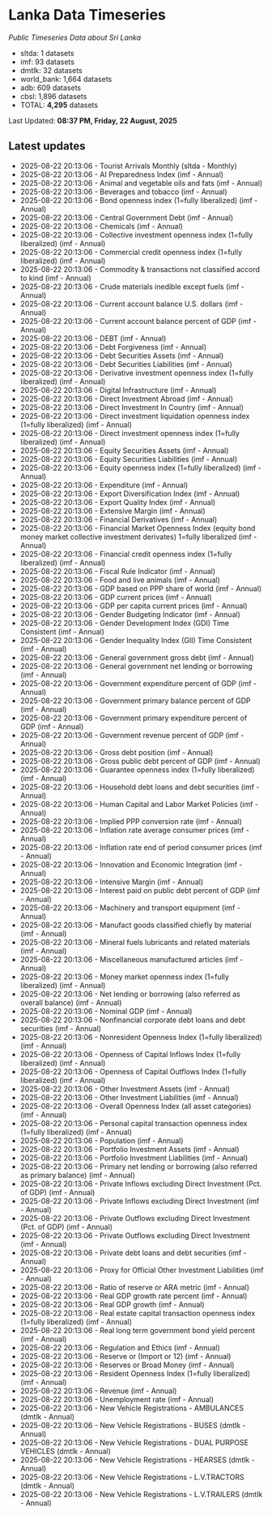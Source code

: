 # Lanka Data Timeseries
*Public Timeseries Data about Sri Lanka*

* sltda: 1 datasets
* imf: 93 datasets
* dmtlk: 32 datasets
* world_bank: 1,664 datasets
* adb: 609 datasets
* cbsl: 1,896 datasets
* TOTAL: **4,295** datasets

Last Updated: **08:37 PM, Friday, 22 August, 2025**

## Latest updates

* 2025-08-22 20:13:06 - Tourist Arrivals Monthly (sltda - Monthly)
* 2025-08-22 20:13:06 - AI Preparedness Index (imf - Annual)
* 2025-08-22 20:13:06 - Animal and vegetable oils and fats (imf - Annual)
* 2025-08-22 20:13:06 - Beverages and tobacco (imf - Annual)
* 2025-08-22 20:13:06 - Bond openness index (1=fully liberalized) (imf - Annual)
* 2025-08-22 20:13:06 - Central Government Debt (imf - Annual)
* 2025-08-22 20:13:06 - Chemicals (imf - Annual)
* 2025-08-22 20:13:06 - Collective investment openness index (1=fully liberalized) (imf - Annual)
* 2025-08-22 20:13:06 - Commercial credit openness index (1=fully liberalized) (imf - Annual)
* 2025-08-22 20:13:06 - Commodity & transactions not classified accord to kind (imf - Annual)
* 2025-08-22 20:13:06 - Crude materials inedible except fuels (imf - Annual)
* 2025-08-22 20:13:06 - Current account balance U.S. dollars (imf - Annual)
* 2025-08-22 20:13:06 - Current account balance percent of GDP (imf - Annual)
* 2025-08-22 20:13:06 - DEBT (imf - Annual)
* 2025-08-22 20:13:06 - Debt Forgiveness (imf - Annual)
* 2025-08-22 20:13:06 - Debt Securities Assets (imf - Annual)
* 2025-08-22 20:13:06 - Debt Securities Liabilities (imf - Annual)
* 2025-08-22 20:13:06 - Derivative investment openness index (1=fully liberalized) (imf - Annual)
* 2025-08-22 20:13:06 - Digital Infrastructure (imf - Annual)
* 2025-08-22 20:13:06 - Direct Investment Abroad (imf - Annual)
* 2025-08-22 20:13:06 - Direct Investment In Country (imf - Annual)
* 2025-08-22 20:13:06 - Direct investment liquidation openness index (1=fully liberalized) (imf - Annual)
* 2025-08-22 20:13:06 - Direct investment openness index (1=fully liberalized) (imf - Annual)
* 2025-08-22 20:13:06 - Equity Securities Assets (imf - Annual)
* 2025-08-22 20:13:06 - Equity Securities Liabilities (imf - Annual)
* 2025-08-22 20:13:06 - Equity openness index (1=fully liberalized) (imf - Annual)
* 2025-08-22 20:13:06 - Expenditure (imf - Annual)
* 2025-08-22 20:13:06 - Export Diversification Index (imf - Annual)
* 2025-08-22 20:13:06 - Export Quality Index (imf - Annual)
* 2025-08-22 20:13:06 - Extensive Margin (imf - Annual)
* 2025-08-22 20:13:06 - Financial Derivatives (imf - Annual)
* 2025-08-22 20:13:06 - Financial Market Openness Index (equity bond money market collective investment derivates) 1=fully liberalized (imf - Annual)
* 2025-08-22 20:13:06 - Financial credit openness index (1=fully liberalized) (imf - Annual)
* 2025-08-22 20:13:06 - Fiscal Rule Indicator (imf - Annual)
* 2025-08-22 20:13:06 - Food and live animals (imf - Annual)
* 2025-08-22 20:13:06 - GDP based on PPP share of world (imf - Annual)
* 2025-08-22 20:13:06 - GDP current prices (imf - Annual)
* 2025-08-22 20:13:06 - GDP per capita current prices (imf - Annual)
* 2025-08-22 20:13:06 - Gender Budgeting Indicator (imf - Annual)
* 2025-08-22 20:13:06 - Gender Development Index (GDI) Time Consistent (imf - Annual)
* 2025-08-22 20:13:06 - Gender Inequality Index (GII) Time Consistent (imf - Annual)
* 2025-08-22 20:13:06 - General government gross debt (imf - Annual)
* 2025-08-22 20:13:06 - General government net lending or borrowing (imf - Annual)
* 2025-08-22 20:13:06 - Government expenditure percent of GDP (imf - Annual)
* 2025-08-22 20:13:06 - Government primary balance percent of GDP (imf - Annual)
* 2025-08-22 20:13:06 - Government primary expenditure percent of GDP (imf - Annual)
* 2025-08-22 20:13:06 - Government revenue percent of GDP (imf - Annual)
* 2025-08-22 20:13:06 - Gross debt position (imf - Annual)
* 2025-08-22 20:13:06 - Gross public debt percent of GDP (imf - Annual)
* 2025-08-22 20:13:06 - Guarantee openness index (1=fully liberalized) (imf - Annual)
* 2025-08-22 20:13:06 - Household debt loans and debt securities (imf - Annual)
* 2025-08-22 20:13:06 - Human Capital and Labor Market Policies (imf - Annual)
* 2025-08-22 20:13:06 - Implied PPP conversion rate (imf - Annual)
* 2025-08-22 20:13:06 - Inflation rate average consumer prices (imf - Annual)
* 2025-08-22 20:13:06 - Inflation rate end of period consumer prices (imf - Annual)
* 2025-08-22 20:13:06 - Innovation and Economic Integration (imf - Annual)
* 2025-08-22 20:13:06 - Intensive Margin (imf - Annual)
* 2025-08-22 20:13:06 - Interest paid on public debt percent of GDP (imf - Annual)
* 2025-08-22 20:13:06 - Machinery and transport equipment (imf - Annual)
* 2025-08-22 20:13:06 - Manufact goods classified chiefly by material (imf - Annual)
* 2025-08-22 20:13:06 - Mineral fuels lubricants and related materials (imf - Annual)
* 2025-08-22 20:13:06 - Miscellaneous manufactured articles (imf - Annual)
* 2025-08-22 20:13:06 - Money market openness index (1=fully liberalized) (imf - Annual)
* 2025-08-22 20:13:06 - Net lending or borrowing (also referred as overall balance) (imf - Annual)
* 2025-08-22 20:13:06 - Nominal GDP (imf - Annual)
* 2025-08-22 20:13:06 - Nonfinancial corporate debt loans and debt securities (imf - Annual)
* 2025-08-22 20:13:06 - Nonresident Openness Index (1=fully liberalized) (imf - Annual)
* 2025-08-22 20:13:06 - Openness of Capital Inflows Index (1=fully liberalized) (imf - Annual)
* 2025-08-22 20:13:06 - Openness of Capital Outflows Index (1=fully liberalized) (imf - Annual)
* 2025-08-22 20:13:06 - Other Investment Assets (imf - Annual)
* 2025-08-22 20:13:06 - Other Investment Liabilities (imf - Annual)
* 2025-08-22 20:13:06 - Overall Openness Index (all asset categories) (imf - Annual)
* 2025-08-22 20:13:06 - Personal capital transaction openness index (1=fully liberalized) (imf - Annual)
* 2025-08-22 20:13:06 - Population (imf - Annual)
* 2025-08-22 20:13:06 - Portfolio Investment Assets (imf - Annual)
* 2025-08-22 20:13:06 - Portfolio Investment Liabilities (imf - Annual)
* 2025-08-22 20:13:06 - Primary net lending or borrowing (also referred as primary balance) (imf - Annual)
* 2025-08-22 20:13:06 - Private Inflows excluding Direct Investment (Pct. of GDP) (imf - Annual)
* 2025-08-22 20:13:06 - Private Inflows excluding Direct Investment (imf - Annual)
* 2025-08-22 20:13:06 - Private Outflows excluding Direct Investment (Pct. of GDP) (imf - Annual)
* 2025-08-22 20:13:06 - Private Outflows excluding Direct Investment (imf - Annual)
* 2025-08-22 20:13:06 - Private debt loans and debt securities (imf - Annual)
* 2025-08-22 20:13:06 - Proxy for Official Other Investment Liabilities (imf - Annual)
* 2025-08-22 20:13:06 - Ratio of reserve or ARA metric (imf - Annual)
* 2025-08-22 20:13:06 - Real GDP growth rate percent (imf - Annual)
* 2025-08-22 20:13:06 - Real GDP growth (imf - Annual)
* 2025-08-22 20:13:06 - Real estate capital transaction openness index (1=fully liberalized) (imf - Annual)
* 2025-08-22 20:13:06 - Real long term government bond yield percent (imf - Annual)
* 2025-08-22 20:13:06 - Regulation and Ethics (imf - Annual)
* 2025-08-22 20:13:06 - Reserve or (Import or 12) (imf - Annual)
* 2025-08-22 20:13:06 - Reserves or Broad Money (imf - Annual)
* 2025-08-22 20:13:06 - Resident Openness Index (1=fully liberalized) (imf - Annual)
* 2025-08-22 20:13:06 - Revenue (imf - Annual)
* 2025-08-22 20:13:06 - Unemployment rate (imf - Annual)
* 2025-08-22 20:13:06 - New Vehicle Registrations - AMBULANCES (dmtlk - Annual)
* 2025-08-22 20:13:06 - New Vehicle Registrations - BUSES (dmtlk - Annual)
* 2025-08-22 20:13:06 - New Vehicle Registrations - DUAL PURPOSE VEHICLES (dmtlk - Annual)
* 2025-08-22 20:13:06 - New Vehicle Registrations - HEARSES (dmtlk - Annual)
* 2025-08-22 20:13:06 - New Vehicle Registrations - L.V.TRACTORS (dmtlk - Annual)
* 2025-08-22 20:13:06 - New Vehicle Registrations - L.V.TRAILERS (dmtlk - Annual)